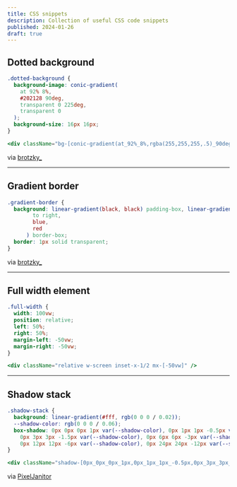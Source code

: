```yaml
---
title: CSS snippets
description: Collection of useful CSS code snippets
published: 2024-01-26
draft: true
---
```


## Dotted background

```css
.dotted-background {
  background-image: conic-gradient(
    at 92% 8%,
    #202128 90deg,
    transparent 0 225deg,
    transparent 0
  );
  background-size: 16px 16px;
}
```

```jsx
<div className="bg-[conic-gradient(at_92%_8%,rgba(255,255,255,.5)_90deg,transparent_0_225deg,transparent_0)] bg-[length:15px_15px]" />
```

via [brotzky\_](https://twitter.com/brotzky_/status/1749506883663327557)

---

## Gradient border

```css
.gradient-border {
  background: linear-gradient(black, black) padding-box, linear-gradient(
        to right,
        blue,
        red
      ) border-box;
  border: 1px solid transparent;
}
```

via [brotzky\_](https://twitter.com/brotzky_/status/1750568966555340844)

---

## Full width element

```css
.full-width {
  width: 100vw;
  position: relative;
  left: 50%;
  right: 50%;
  margin-left: -50vw;
  margin-right: -50vw;
}
```

```jsx
<div className="relative w-screen inset-x-1/2 mx-[-50vw]" />
```

---

## Shadow stack

```css {1,3-4}
.shadow-stack {
  background: linear-gradient(#fff, rgb(0 0 0 / 0.02));
  --shadow-color: rgb(0 0 0 / 0.06);
  box-shadow: 0px 0px 0px 1px var(--shadow-color), 0px 1px 1px -0.5px var(--shadow-color),
    0px 3px 3px -1.5px var(--shadow-color), 0px 6px 6px -3px var(--shadow-color),
    0px 12px 12px -6px var(--shadow-color), 0px 24px 24px -12px var(--shadow-color);
}
```

```jsx
<div className="shadow-[0px_0px_0px_1px,0px_1px_1px_-0.5px,0px_3px_3px_-1.5px,0px_6px_6px_-3px,0px_12px_12px_-6px,0px_24px_24px_-12px] shadow-black/[0.06] bg-gradient-to-b from-white to-black/[0.02]" />
```

via [PixelJanitor](https://twitter.com/PixelJanitor/status/1736834112223109411)
